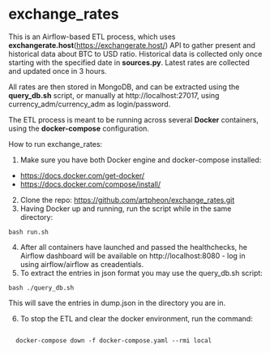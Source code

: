 # exchange_rates

This is an Airflow-based ETL process, which uses <b>exchangerate.host</b>(https://exchangerate.host/) API to gather present and historical data about BTC to USD ratio. Historical data is collected only once starting with the specified date in <b>sources.py</b>. Latest rates are collected and updated once in 3 hours.

All rates are then stored in MongoDB, and can be extracted using the <b>query_db.sh</b> script, or manually at http://localhost:27017, using currency_adm/currency_adm as login/password.

The ETL process is meant to be running across several <b>Docker</b> containers, using the <b>docker-compose</b> configuration.

How to run exchange_rates:

1. Make sure you have both Docker engine and docker-compose installed:
  - https://docs.docker.com/get-docker/
  - https://docs.docker.com/compose/install/
2. Clone the repo: https://github.com/artpheon/exchange_rates.git
3. Having Docker up and running, run the script while in the same directory:
  
  <code>bash run.sh</code>

4. After all containers have launched and passed the healthchecks, he Airflow dashboard will be available on http://localhost:8080 - log in using airflow/airflow as creadentials.
5. To extract the entries in json format you may use the query_db.sh script:

  <code>bash ./query_db.sh</code>

This will save the entries in dump.json in the directory you are in.

6. To stop the ETL and clear the docker environment, run the command:

<code>
  docker-compose down -f docker-compose.yaml --rmi local
</code>
